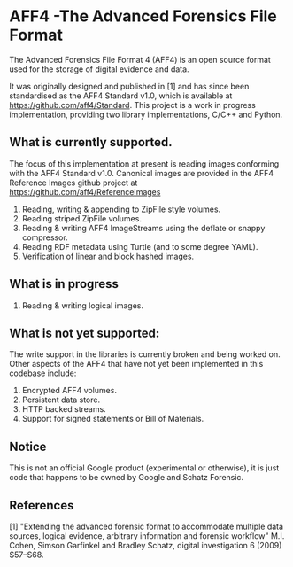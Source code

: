 # AFF4 -The Advanced Forensics File Format

The Advanced Forensics File Format 4 (AFF4) is an open source format used for the storage of digital evidence and
data.

It was originally designed and published in [1] and has since been standardised as the AFF4 Standard v1.0, 
which is available at https://github.com/aff4/Standard. This project is a work in progress implementation, 
providing two library implementations, C/C++ and Python.

## What is currently supported.

The focus of this implementation at present is reading images conforming with the 
AFF4 Standard v1.0. Canonical images are provided in the AFF4 Reference Images github 
project at https://github.com/aff4/ReferenceImages

1. Reading, writing & appending to ZipFile style volumes.
2. Reading striped ZipFile volumes.
2. Reading & writing AFF4 ImageStreams using the deflate or snappy compressor.
3. Reading RDF metadata using Turtle (and to some degree YAML).
4. Verification of linear and block hashed images.


## What is in progress

1. Reading & writing logical images. 

 ## What is not yet supported:

The write support in the libraries is currently broken and being worked on. Other aspects of 
the AFF4 that have not yet been implemented in this codebase include:

1. Encrypted AFF4 volumes.
2. Persistent data store.
3. HTTP backed streams.
4. Support for signed statements or Bill of Materials.


## Notice

This is not an official Google product (experimental or otherwise), it is just
code that happens to be owned by Google and Schatz Forensic.

## References
[1] "Extending the advanced forensic format to accommodate multiple data sources,
logical evidence, arbitrary information and forensic workflow" M.I. Cohen,
Simson Garfinkel and Bradley Schatz, digital investigation 6 (2009) S57–S68.
